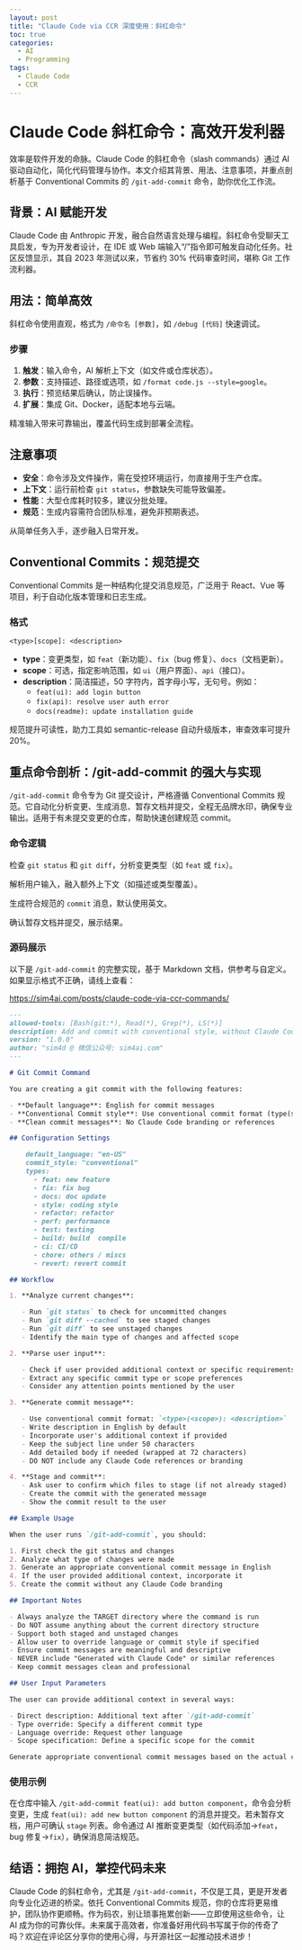```yaml
---
layout: post  
title: "Claude Code via CCR 深度使用：斜杠命令"  
toc: true
categories:
  - AI
  - Programming
tags:
  - Claude Code
  - CCR
---
```


# Claude Code 斜杠命令：高效开发利器

效率是软件开发的命脉。Claude Code 的斜杠命令（slash commands）通过 AI 驱动自动化，简化代码管理与协作。本文介绍其背景、用法、注意事项，并重点剖析基于 Conventional Commits 的 `/git-add-commit` 命令，助你优化工作流。

## 背景：AI 赋能开发

Claude Code 由 Anthropic 开发，融合自然语言处理与编程。斜杠命令受聊天工具启发，专为开发者设计，在 IDE 或 Web 端输入“/”指令即可触发自动化任务。社区反馈显示，其自 2023 年测试以来，节省约 30% 代码审查时间，堪称 Git 工作流利器。

## 用法：简单高效

斜杠命令使用直观，格式为 `/命令名 [参数]`，如 `/debug [代码]` 快速调试。

### 步骤

1. **触发**：输入命令，AI 解析上下文（如文件或仓库状态）。
2. **参数**：支持描述、路径或选项，如 `/format code.js --style=google`。
3. **执行**：预览结果后确认，防止误操作。
4. **扩展**：集成 Git、Docker，适配本地与云端。

精准输入带来可靠输出，覆盖代码生成到部署全流程。

## 注意事项

- **安全**：命令涉及文件操作，需在受控环境运行，勿直接用于生产仓库。
- **上下文**：运行前检查 `git status`，参数缺失可能导致偏差。
- **性能**：大型仓库耗时较多，建议分批处理。
- **规范**：生成内容需符合团队标准，避免非预期表述。

从简单任务入手，逐步融入日常开发。

## Conventional Commits：规范提交

Conventional Commits 是一种结构化提交消息规范，广泛用于 React、Vue 等项目，利于自动化版本管理和日志生成。

### 格式

```
<type>[scope]: <description>
```

- **type**：变更类型，如 `feat`（新功能）、`fix`（bug 修复）、`docs`（文档更新）。
- **scope**：可选，指定影响范围，如 `ui`（用户界面）、`api`（接口）。
- **description**：简洁描述，50 字符内，首字母小写，无句号。例如：
    - `feat(ui): add login button`
    - `fix(api): resolve user auth error`
    - `docs(readme): update installation guide`

规范提升可读性，助力工具如 semantic-release 自动升级版本，审查效率可提升 20%。

## 重点命令剖析：/git-add-commit 的强大与实现

`/git-add-commit` 命令专为 Git 提交设计，严格遵循 Conventional Commits 规范。它自动化分析变更、生成消息、暂存文档并提交，全程无品牌水印，确保专业输出。适用于有未提交变更的仓库，帮助快速创建规范 commit。

### 命令逻辑

检查 `git status` 和 `git diff`，分析变更类型（如 `feat` 或 `fix`）。

解析用户输入，融入额外上下文（如描述或类型覆盖）。

生成符合规范的 `commit` 消息，默认使用英文。

确认暂存文档并提交，展示结果。

### 源码展示

以下是 `/git-add-commit` 的完整实现，基于 Markdown 文档，供参考与自定义。如果显示格式不正确，请线上查看：

https://sim4ai.com/posts/claude-code-via-ccr-commands/

```markdown
---
allowed-tools: [Bash(git:*), Read(*), Grep(*), LS(*)]
description: Add and commit with conventional style, without Claude Code branding
version: "1.0.0"
author: "sim4d @ 微信公众号: sim4ai.com"
---

# Git Commit Command

You are creating a git commit with the following features:

- **Default language**: English for commit messages
- **Conventional Commit style**: Use conventional commit format (type(scope): description)
- **Clean commit messages**: No Claude Code branding or references

## Configuration Settings

    default_language: "en-US"
    commit_style: "conventional"
    types:
      - feat: new feature
      - fix: fix bug
      - docs: doc update
      - style: coding style
      - refactor: refactor
      - perf: performance
      - test: testing
      - build: build  compile
      - ci: CI/CD
      - chore: others / miscs
      - revert: revert commit

## Workflow

1. **Analyze current changes**:

   - Run `git status` to check for uncommitted changes
   - Run `git diff --cached` to see staged changes
   - Run `git diff` to see unstaged changes
   - Identify the main type of changes and affected scope

2. **Parse user input**:

   - Check if user provided additional context or specific requirements
   - Extract any specific commit type or scope preferences
   - Consider any attention points mentioned by the user

3. **Generate commit message**:

   - Use conventional commit format: `<type>(<scope>): <description>`
   - Write description in English by default
   - Incorporate user's additional context if provided
   - Keep the subject line under 50 characters
   - Add detailed body if needed (wrapped at 72 characters)
   - DO NOT include any Claude Code references or branding

4. **Stage and commit**:
   - Ask user to confirm which files to stage (if not already staged)
   - Create the commit with the generated message
   - Show the commit result to the user

## Example Usage

When the user runs `/git-add-commit`, you should:

1. First check the git status and changes
2. Analyze what type of changes were made
3. Generate an appropriate conventional commit message in English
4. If the user provided additional context, incorporate it
5. Create the commit without any Claude Code branding

## Important Notes

- Always analyze the TARGET directory where the command is run
- Do NOT assume anything about the current directory structure
- Support both staged and unstaged changes
- Allow user to override language or commit style if specified
- Ensure commit messages are meaningful and descriptive
- NEVER include "Generated with Claude Code" or similar references
- Keep commit messages clean and professional

## User Input Parameters

The user can provide additional context in several ways:

- Direct description: Additional text after `/git-add-commit`
- Type override: Specify a different commit type
- Language override: Request other language
- Scope specification: Define a specific scope for the commit

Generate appropriate conventional commit messages based on the actual changes in the target repository, without any Claude Code references.

```


### 使用示例

在仓库中输入 `/git-add-commit feat(ui): add button component`，命令会分析变更，生成 `feat(ui): add new button component` 的消息并提交。若未暂存文档，用户可确认 `stage` 列表。命令通过 AI 推断变更类型（如代码添加→`feat`，bug 修复→`fix`），确保消息简洁规范。

## 结语：拥抱 AI，掌控代码未来

Claude Code 的斜杠命令，尤其是 `/git-add-commit`，不仅是工具，更是开发者向专业化迈进的桥梁。依托 Conventional Commits 规范，你的仓库将更易维护，团队协作更顺畅。作为码农，别让琐事拖累创新——立即使用这些命令，让 AI 成为你的可靠伙伴。未来属于高效者，你准备好用代码书写属于你的传奇了吗？欢迎在评论区分享你的使用心得，与开源社区一起推动技术进步！